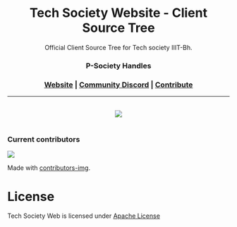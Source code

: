 <h1 align="center">
      Tech Society Website - Client Source Tree
	<br>
</h1>


<div align="center">
Official Client Source Tree for Tech society IIIT-Bh.

<h3>P-Society Handles</h3>
<h3 align="center">
	<a href="https://dev-psoc.netlify.app/">Website</a>
	<span> | </span>
	<a href="https://discord.gg/UhmKJGMnan">Community Discord</a>
	<span> | </span>
	<a href="https://github.com/p-society/gc-server/blob/main/docs/CONTRIBUTING.md">Contribute</a>
</h3>

</div>

----------------------------------------

<div align="center">
<br/>
<img src='https://skillicons.dev/icons?i=react,js' ></img>
</div>
<br/>


### Current contributors <a name="Current contributors"></a>

<a href="https://github.com/p-society/tech-society-web/graphs/contributors">
  <img src="https://contributors-img.web.app/image?repo=p-society/tech-society-web" />
</a>

Made with [contributors-img](https://contributors-img.web.app).

# License <a name="License"></a>
Tech Society Web is licensed under [Apache License](https://github.com/p-society/tech-society-web/blob/master/LICENSE)
